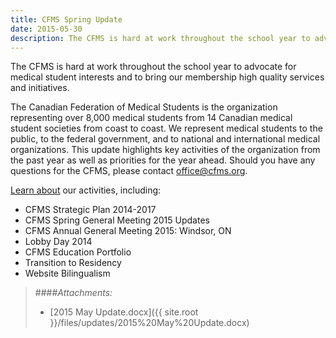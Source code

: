 ```yaml
---
title: CFMS Spring Update
date: 2015-05-30
description: The CFMS is hard at work throughout the school year to advocate for medical student interests and to bring our membership high quality services and initiatives.
---
```


The CFMS is hard at work throughout the school year to advocate for medical student interests and to bring our membership high quality services and initiatives.

The Canadian Federation of Medical Students is the organization representing over 8,000 medical students from 14 Canadian medical student societies from coast to coast. We represent medical students to the public, to the federal government, and to national and international medical organizations. This update highlights key activities of the organization from the past year as well as priorities for the year ahead. Should you have any questions for the CFMS, please contact [office@cfms.org](mailto:office@cfms.org).

[Learn about](/files/updates/2015%20May%20Update.docx) our activities, including:

*   CFMS Strategic Plan 2014-2017
*   CFMS Spring General Meeting 2015 Updates
*   CFMS Annual General Meeting 2015: Windsor, ON
*   Lobby Day 2014
*   CFMS Education Portfolio
*   Transition to Residency
*   Website Bilingualism

> ####*Attachments:*
> - [2015 May Update.docx]({{ site.root }}/files/updates/2015%20May%20Update.docx)